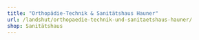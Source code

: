 ```yaml
---
title: "Orthopädie-Technik & Sanitätshaus Hauner"
url: /landshut/orthopaedie-technik-und-sanitaetshaus-hauner/
shop: Sanitätshaus
---
```

